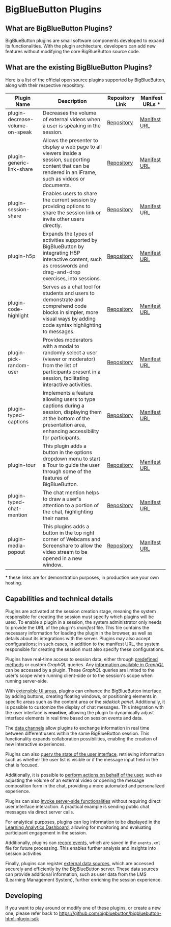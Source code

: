 # BigBlueButton Plugins

## What are BigBlueButton Plugins?

BigBlueButton plugins are small software components developed to expand its functionalities. With the plugin architecture, developers can add new features without modifying the core BigBlueButton source code.

## What are the existing BigBlueButton Plugins?

Here is a list of the official open source plugins supported by BigBlueButton, along with their respective repository.

| Plugin Name                     | Description                                                                                                                                                                                                 | Repository Link                                                                                           | Manifest URLs *                                                                                                                         |
|---------------------------------|-------------------------------------------------------------------------------------------------------------------------------------------------------------------------------------------------------------|-----------------------------------------------------------------------------------------------------------|----------------------------------------------------------------------------------------------------------------------------------------|
| plugin-decrease-volume-on-speak | Decreases the volume of external videos when a user is speaking in the session.                                                                                                                             | [Repository](https://github.com/bigbluebutton/plugin-decrease-volume-on-speak)                            | [Manifest URL](https://bigbluebutton.nyc3.digitaloceanspaces.com/plugins/bbb30/latest/plugin-decrease-volume-on-speak/dist/manifest.json)  |
| plugin-generic-link-share       | Allows the presenter to display a web page to all viewers inside a session, supporting content that can be rendered in an iFrame, such as videos or documents.                                              | [Repository](https://github.com/bigbluebutton/plugin-generic-link-share)                                  | [Manifest URL](https://bigbluebutton.nyc3.digitaloceanspaces.com/plugins/bbb30/latest/plugin-generic-link-share/dist/manifest.json)        |
| plugin-session-share            | Enables users to share the current session by providing options to share the session link or invite other users directly.                                                                                   | [Repository](https://github.com/bigbluebutton/plugin-session-share)                                       | [Manifest URL](https://bigbluebutton.nyc3.digitaloceanspaces.com/plugins/bbb30/latest/plugin-session-share/dist/manifest.json)             |
| plugin-h5p                      | Expands the types of activities supported by BigBlueButton by integrating H5P interactive content, such as crosswords and drag-and-drop exercises, into sessions.                                           | [Repository](https://github.com/bigbluebutton/plugin-h5p)                                                 | [Manifest URL](https://bigbluebutton.nyc3.digitaloceanspaces.com/plugins/bbb30/latest/plugin-h5p/dist/manifest.json)                      |
| plugin-code-highlight           | Serves as a chat tool for students and users to demonstrate and comprehend code blocks in simpler, more visual ways by adding code syntax highlighting to messages.                                          | [Repository](https://github.com/bigbluebutton/plugin-code-highlight)                                      | [Manifest URL](https://bigbluebutton.nyc3.digitaloceanspaces.com/plugins/bbb30/latest/plugin-code-highlight/dist/manifest.json)            |
| plugin-pick-random-user         | Provides moderators with a modal to randomly select a user (viewer or moderator) from the list of participants present in a session, facilitating interactive activities.                                     | [Repository](https://github.com/bigbluebutton/plugin-pick-random-user)                                    | [Manifest URL](https://bigbluebutton.nyc3.digitaloceanspaces.com/plugins/bbb30/latest/plugin-pick-random-user/dist/manifest.json)          |
| plugin-typed-captions           | Implements a feature allowing users to type captions during a session, displaying them at the bottom of the presentation area, enhancing accessibility for participants.                                     | [Repository](https://github.com/bigbluebutton/plugin-typed-captions)                                      | [Manifest URL](https://bigbluebutton.nyc3.digitaloceanspaces.com/plugins/bbb30/latest/plugin-typed-captions/dist/manifest.json)            |
| plugin-tour | This plugin adds a button in the options dropdown menu to start a Tour to guide the user through some of the features of BigBlueButton.                                      | [Repository](https://github.com/bigbluebutton/plugin-tour)                                      | [Manifest URL](https://bigbluebutton.nyc3.digitaloceanspaces.com/plugins/bbb30/latest/plugin-tour/dist/manifest.json)            |
| plugin-typed-chat-mention           | The chat mention helps to draw a user's attention to a portion of the chat, highlighting their name.                                      | [Repository](https://github.com/bigbluebutton/plugin-chat-mention)                                      | [Manifest URL](https://bigbluebutton.nyc3.digitaloceanspaces.com/plugins/bbb30/latest/plugin-chat-mention/dist/manifest.json)            |
| plugin-media-popout           | This plugins adds a button in the top right corner of Webcams and Screenshare to allow the video stream to be opened in a new window.                                     | [Repository](https://github.com/bigbluebutton/plugin-media-popout)                                      | [Manifest URL](https://bigbluebutton.nyc3.digitaloceanspaces.com/plugins/bbb30/latest/plugin-media-popout/dist/manifest.json)            |

\* these links are for demonstration purposes, in production use your own hosting.

## Capabilities and technical details

Plugins are activated at the session creation stage, meaning the system responsible for creating the session must specify which plugins will be used. To enable a plugin in a session, the system administrator only needs to provide the URL of the plugin's *manifest* file. This file contains the necessary information for loading the plugin in the browser, as well as details about its integrations with the server. Plugins may also accept configurations; in such cases, in addition to the manifest URL, the system responsible for creating the session must also specify these configurations.

Plugins have real-time access to session data, either through [predefined methods](https://github.com/bigbluebutton/bigbluebutton-html-plugin-sdk?tab=readme-ov-file#realtime-data-consumption) or custom *GraphQL* queries. Any [information available in *GraphQL*](https://github.com/bigbluebutton/bigbluebutton/blob/v3.0.x-release/bbb-graphql-server/bbb-graphql-schema.md) can be accessed by a plugin. These *GraphQL* queries are limited to the user's scope when running client-side or to the session's scope when running server-side.

With [extensible UI areas](https://github.com/bigbluebutton/bigbluebutton-html-plugin-sdk/blob/main/README.md#extensible-ui-areas), plugins can enhance the BigBlueButton interface by adding buttons, creating floating windows, or positioning elements in specific areas such as the content area or the *sidekick panel*. Additionally, it is possible to customize the display of chat messages. This integration with the user interface is **reactive**, allowing the plugin to dynamically adjust interface elements in real time based on session events and data.

The [data channels](https://github.com/bigbluebutton/bigbluebutton-html-plugin-sdk/blob/main/README.md#real-time-data-exchange) allow plugins to exchange information in real time between different users within the same BigBlueButton session. This functionality expands collaboration possibilities, enabling the creation of new interactive experiences.

Plugins can also [query the state of the user interface](https://github.com/bigbluebutton/bigbluebutton-html-plugin-sdk/blob/main/README.md#real-time-ui-data-consumption), retrieving information such as whether the user list is visible or if the message input field in the chat is focused.

Additionally, it is possible to [perform actions on behalf of the user](https://github.com/bigbluebutton/bigbluebutton-html-plugin-sdk/blob/main/README.md#real-time-ui-data-consumption), such as adjusting the volume of an external video or opening the message composition form in the chat, providing a more automated and personalized experience.

Plugins can also [invoke server-side functionalities](https://github.com/bigbluebutton/bigbluebutton-html-plugin-sdk/blob/main/README.md#real-time-ui-data-consumption) without requiring direct user interface interaction. A practical example is sending public chat messages via direct server calls.

For analytical purposes, plugins can log information to be displayed in the [Learning Analytics Dashboard](https://github.com/bigbluebutton/bigbluebutton-html-plugin-sdk/blob/main/README.md#learning-analytics-dashboard-integration), allowing for monitoring and evaluating participant engagement in the session.

Additionally, plugins can [record events](https://github.com/bigbluebutton/bigbluebutton-html-plugin-sdk?tab=readme-ov-file#event-persistence), which are saved in the `events.xml` file for future processing. This enables further analysis and insights into session activities.

Finally, plugins can register [external data sources](https://github.com/bigbluebutton/bigbluebutton-html-plugin-sdk/blob/main/README.md#external-data-resources), which are accessed securely and efficiently by the BigBlueButton server. These data sources can provide additional information, such as user data from the LMS (Learning Management System), further enriching the session experience.


## Developing

If you want to play around or modify one of these plugins, or create a new one, please refer back to https://github.com/bigbluebutton/bigbluebutton-html-plugin-sdk
